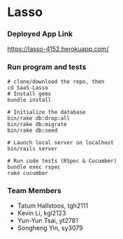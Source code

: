 # Lasso

### Deployed App Link
https://lasso-4152.herokuapp.com/

### Run program and tests
```
# clone/download the repo, then
cd SaaS-Lasso
# Install gems
bundle install

# Initialize the database
bin/rake db:drop:all
bin/rake db:migrate
bin/rake db:seed

# Launch local server on localhost
bin/rails server

# Run code tests (RSpec & Cucumber)
bundle exec rspec
rake cucumber
```

### Team Members
- Tatum Hallstoos, tgh2111
- Kevin Li, kgl2123
- Yun-Yun Tsai, yt2781
- Songheng Yin, sy3079
